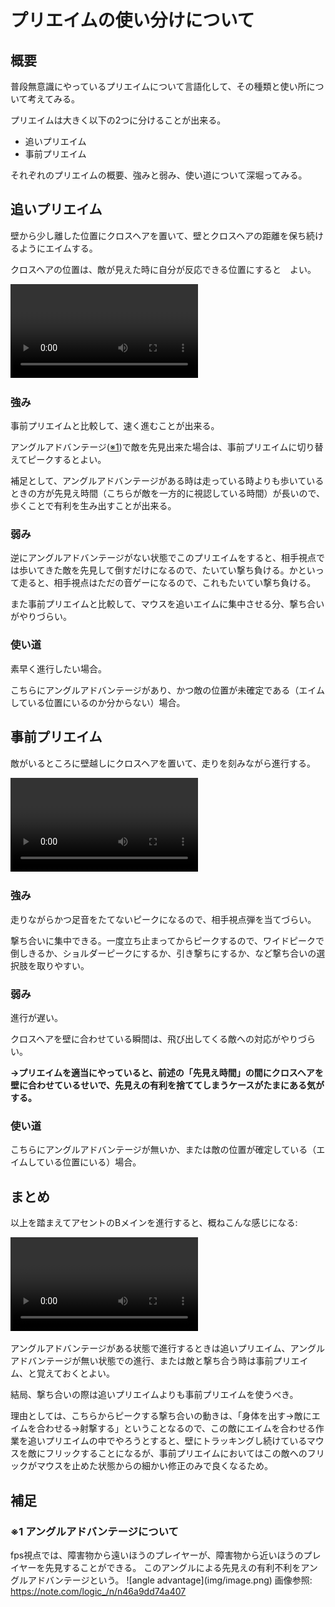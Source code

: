 # プリエイムの使い分けについて
## 概要
普段無意識にやっているプリエイムについて言語化して、その種類と使い所について考えてみる。

プリエイムは大きく以下の2つに分けることが出来る。

- 追いプリエイム
- 事前プリエイム

それぞれのプリエイムの概要、強みと弱み、使い道について深堀ってみる。

## 追いプリエイム
壁から少し離した位置にクロスヘアを置いて、壁とクロスヘアの距離を保ち続けるようにエイムする。

クロスヘアの位置は、敵が見えた時に自分が反応できる位置にすると　よい。

![type:video](video/preaim1.mp4)
### 強み
事前プリエイムと比較して、速く進むことが出来る。</br>

アングルアドバンテージ(<a href='#angle_advantage'>※1</a>)で敵を先見出来た場合は、事前プリエイムに切り替えてピークするとよい。

補足として、アングルアドバンテージがある時は走っている時よりも歩いているときの方が先見え時間（こちらが敵を一方的に視認している時間）が長いので、歩くことで有利を生み出すことが出来る。
### 弱み
逆にアングルアドバンテージがない状態でこのプリエイムをすると、相手視点では歩いてきた敵を先見して倒すだけになるので、たいてい撃ち負ける。かといって走ると、相手視点はただの音ゲーになるので、これもたいてい撃ち負ける。

また事前プリエイムと比較して、マウスを追いエイムに集中させる分、撃ち合いがやりづらい。
### 使い道
素早く進行したい場合。

こちらにアングルアドバンテージがあり、かつ敵の位置が未確定である（エイムしている位置にいるのか分からない）場合。

## 事前プリエイム
敵がいるところに壁越しにクロスヘアを置いて、走りを刻みながら進行する。

![type:video](video/preaim2.mp4)
### 強み
走りながらかつ足音をたてないピークになるので、相手視点弾を当てづらい。

撃ち合いに集中できる。一度立ち止まってからピークするので、ワイドピークで倒しきるか、ショルダーピークにするか、引き撃ちにするか、など撃ち合いの選択肢を取りやすい。
### 弱み
進行が遅い。

クロスヘアを壁に合わせている瞬間は、飛び出してくる敵への対応がやりづらい。

<b>→プリエイムを適当にやっていると、前述の「先見え時間」の間にクロスヘアを壁に合わせているせいで、先見えの有利を捨ててしまうケースがたまにある気がする。</b>

### 使い道
こちらにアングルアドバンテージが無いか、または敵の位置が確定している（エイムしている位置にいる）場合。</br>


## まとめ
以上を踏まえてアセントのBメインを進行すると、概ねこんな感じになる:

![type:video](video/preaim3.mp4)

アングルアドバンテージがある状態で進行するときは追いプリエイム、アングルアドバンテージが無い状態での進行、または敵と撃ち合う時は事前プリエイム、と覚えておくとよい。

結局、撃ち合いの際は追いプリエイムよりも事前プリエイムを使うべき。

理由としては、こちらからピークする撃ち合いの動きは、「身体を出す→敵にエイムを合わせる→射撃する」ということなるので、この敵にエイムを合わせる作業を追いプリエイムの中でやろうとすると、壁にトラッキングし続けているマウスを敵にフリックすることになるが、事前プリエイムにおいてはこの敵へのフリックがマウスを止めた状態からの細かい修正のみで良くなるため。


## 補足
<h3 id="angle_advantage">※1 アングルアドバンテージについて</h3>
fps視点では、障害物から遠いほうのプレイヤーが、障害物から近いほうのプレイヤーを先見することができる。
このアングルによる先見えの有利不利をアングルアドバンテージという。
![angle advantage](img/image.png)
画像参照: <a href="https://note.com/logic_/n/n46a9dd74a407">https://note.com/logic_/n/n46a9dd74a407</a>